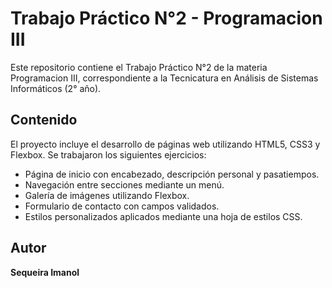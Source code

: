# Trabajo Práctico N°2 - Programacion III

Este repositorio contiene el Trabajo Práctico N°2 de la materia Programacion III, correspondiente a la Tecnicatura en Análisis de Sistemas Informáticos (2° año).

## Contenido

El proyecto incluye el desarrollo de páginas web utilizando HTML5, CSS3 y Flexbox. Se trabajaron los siguientes ejercicios:

- Página de inicio con encabezado, descripción personal y pasatiempos.
- Navegación entre secciones mediante un menú.
- Galería de imágenes utilizando Flexbox.
- Formulario de contacto con campos validados.
- Estilos personalizados aplicados mediante una hoja de estilos CSS.

## Autor

**Sequeira Imanol**


